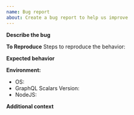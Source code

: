 ```yaml
---
name: Bug report
about: Create a bug report to help us improve
---
```


**Describe the bug**
<!-- A clear and concise description of what the bug is. -->

**To Reproduce**
Steps to reproduce the behavior:

<!-- Adding a codesandbox can help us understand the bug better and speed up things -->

**Expected behavior**
<!-- A clear and concise description of what you expected to happen. -->

**Environment:**

- OS:
- GraphQL Scalars Version:
- NodeJS:

**Additional context**
<!-- Add any other context about the problem here. -->
